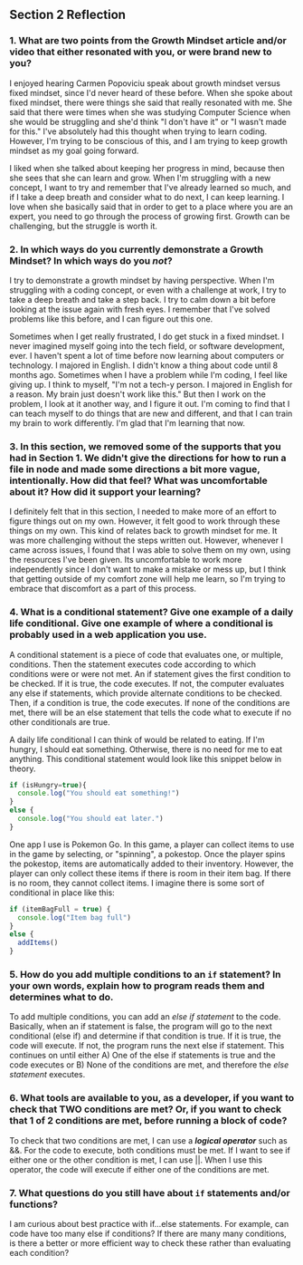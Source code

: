 ## Section 2 Reflection

### 1. What are two points from the Growth Mindset article and/or video that either resonated with you, or were brand new to you?

I enjoyed hearing Carmen Popoviciu speak about growth mindset versus fixed mindset, since I'd never heard of these before. When she spoke about fixed mindset, there were things she said that really resonated with me. She said that there were times when she was studying Computer Science when she would be struggling and she'd think "I don't have it" or "I wasn't made for this." I've absolutely had this thought when trying to learn coding. However, I'm trying to be conscious of this, and I am trying to keep growth mindset as my goal going forward.

I liked when she talked about keeping her progress in mind, because then she sees that she can learn and grow. When I'm struggling with a new concept, I want to try and remember that I've already learned so much, and if I take a deep breath and consider what to do next, I can keep learning. I love when she basically said that in order to get to a place where you are an expert, you need to go through the process of growing first. Growth can be challenging, but the struggle is worth it.

### 2. In which ways do you currently demonstrate a Growth Mindset? In which ways do you _not_?

I try to demonstrate a growth mindset by having perspective. When I'm struggling with a coding concept, or even with a challenge at work, I try to take a deep breath and take a step back. I try to calm down a bit before looking at the issue again with fresh eyes. I remember that I've solved problems like this before, and I can figure out this one.

Sometimes when I get really frustrated, I do get stuck in a fixed mindset. I never imagined myself going into the tech field, or software development, ever. I haven't spent a lot of time before now learning about computers or technology. I majored in English. I didn't know a thing about code until 8 months ago. Sometimes when I have a problem while I'm coding, I feel like giving up. I think to myself, "I'm not a tech-y person. I majored in English for a reason. My brain just doesn't work like this." But then I work on the problem, I look at it another way, and I figure it out. I'm coming to find that I can teach myself to do things that are new and different, and that I can train my brain to work differently. I'm glad that I'm learning that now.

### 3. In this section, we removed some of the supports that you had in Section 1. We didn't give the directions for how to run a file in node and made some directions a bit more vague, intentionally. How did that feel? What was uncomfortable about it? How did it support your learning?

I definitely felt that in this section, I needed to make more of an effort to figure things out on my own. However, it felt good to work through these things on my own. This kind of relates back to growth mindset for me. It was more challenging without the steps written out. However, whenever I came
across issues, I found that I was able to solve them on my own, using the resources I've been given. Its uncomfortable to work more independently
since I don't want to make a mistake or mess up, but I think that getting outside of my comfort zone will help me learn, so I'm trying to embrace that
discomfort as a part of this process.

### 4. What is a conditional statement? Give one example of a daily life conditional. Give one example of where a conditional is probably used in a web application you use.

A conditional statement is a piece of code that evaluates one, or multiple, conditions. Then the statement executes code according to which conditions were or were not met. An if statement gives the first condition to be checked. If it is true, the code executes. If not, the computer evaluates any else if statements, which provide alternate conditions to be checked. Then, if a condition is true, the code executes. If none of the conditions are met, there will be an else statement that tells the code what to execute if no other conditionals are true.

A daily life conditional I can think of would be related to eating. If I'm hungry, I should eat something. Otherwise, there is no need for me to eat anything. This conditional statement would look like this snippet below in theory.

```javascript
if (isHungry=true){
  console.log("You should eat something!")
}
else {
  console.log("You should eat later.")
}
```

One app I use is Pokemon Go. In this game, a player can collect items to use in the game by selecting, or "spinning", a pokestop. Once the player spins the pokestop, items are automatically added to their inventory. However, the player can only collect these items if there is room in their item bag. If there is no room, they cannot collect items. I imagine there is some sort of conditional in place like this:

```javascript
if (itemBagFull = true) {
  console.log("Item bag full")
}
else {
  addItems()
}
```

### 5. How do you add multiple conditions to an `if` statement? In your own words, explain how to program reads them and determines what to do.

To add multiple conditions, you can add an _else if statement_ to the code. Basically, when an if statement is false, the program will go to the next conditional (else if) and determine if that condition is true. If it is true, the code will execute. If not, the program runs the next else if statement. This continues on until either A) One of the else if statements is true and the code executes or B) None of the conditions are met, and therefore the _else statement_ executes.

### 6. What tools are available to you, as a developer, if you want to check that TWO conditions are met? Or, if you want to check that 1 of 2 conditions are met, before running a block of code?

To check that two conditions are met, I can use a **_logical operator_** such as &&. For the code to execute, both conditions must be met. If I want to see if
either one or the other condition is met, I can use ||. When I use this operator, the code will execute if either one of the conditions are met.

### 7. What questions do you still have about `if` statements and/or functions?

I am curious about best practice with if...else statements. For example, can code have too many else if conditions? If there are many many conditions, is there a better or more efficient way to check these rather than evaluating each condition? 
